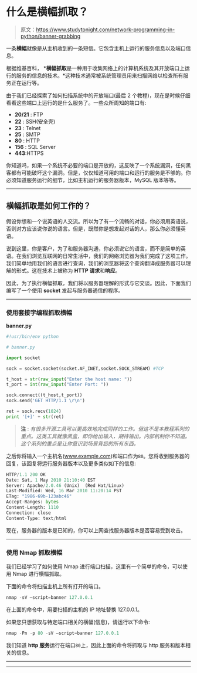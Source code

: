 # 什么是横幅抓取？

> 原文：<https://www.studytonight.com/network-programming-in-python/banner-grabbing>

一条**横幅**就像是从主机收到的一条短信。它包含主机上运行的服务信息以及端口信息。

根据维基百科， ***横幅抓取**是一种用于收集网络上的计算机系统及其开放端口上运行的服务的信息的技术。*这种技术通常被系统管理员用来扫描网络以检查所有服务正在运行等。

由于我们已经探索了如何扫描系统中的开放端口(最后 2 个教程)，现在是时候仔细看看这些端口上运行的是什么服务了。一些众所周知的端口有:

*   **20/21** : FTP
*   **22** : SSH(安全壳)
*   **23** : Telnet
*   **25** : SMTP
*   **80** : HTTP
*   **156** : SQL Server
*   **443**:HTTPS

你知道吗，如果一个系统不必要的端口是开放的，这反映了一个系统漏洞，任何黑客都有可能破坏这个漏洞。但是，仅仅知道可用的端口和运行的服务是不够的。你必须知道服务运行的细节，比如主机运行的服务器版本，MySQL 版本等等。

* * *

## 横幅抓取是如何工作的？

假设你想和一个说英语的人交流。所以为了有一个流畅的对话，你必须用英语说，否则对方应该说你说的语言。但是，既然你是想发起对话的人，那么你必须懂英语。

说到这里，你是客户，为了和服务器沟通，你必须说它的语言，而不是简单的英语。在我们浏览互联网的日常生活中，我们的网络浏览器为我们完成了这项工作。我们简单地用我们的语言进行查询，我们的浏览器将这个查询翻译成服务器可以理解的形式。这在技术上被称为 **HTTP 请求**和**响应**。

因此，为了执行横幅抓取，我们将以服务器理解的形式与它交谈。因此，下面我们编写了一个使用 **socket** 发起与服务器通信的程序。

* * *

### 使用套接字编程抓取横幅

**banner.py**

```py
#!usr/bin/env python

# banner.py

import socket

sock = socket.socket(socket.AF_INET,socket.SOCK_STREAM) #TCP

t_host = str(raw_input("Enter the host name: "))
t_port = int(raw_input("Enter Port: "))

sock.connect((t_host,t_port))
sock.send('GET HTTP/1.1 \r\n')

ret = sock.recv(1024)
print '[+]' + str(ret)
```

> **注** : *有很多开源工具可以更高效地完成同样的工作。但这不是本教程系列的重点。这类工具就像黑盒，即你给出输入，期待输出。内部机制你不知道。这个系列的重点是让你意识到场景背后的所有东西。*

之后你将输入一个主机名(www.example.com)和端口作为`80`。您将收到服务器的回复，该回复将运行服务器版本以及更多类似如下的信息:

```py
HTTP/1.1 200 OK
Date: Sat, 1 May 2010 21:10:40 EST
Server: Apache/2.0.46 (Unix)  (Red Hat/Linux)
Last-Modified: Wed, 16 Mar 2010 11:20:14 PST
ETag: "1986-69b-123abc46"
Accept-Ranges: bytes
Content-Length: 1110
Connection: close
Content-Type: text/html
```

现在，服务器的版本是已知的，你可以上网查找服务器版本是否容易受到攻击。

* * *

### 使用 Nmap 抓取横幅

我们已经学习了如何使用 Nmap 进行端口扫描，这里有一个简单的命令，可以使用 Nmap 进行横幅抓取。

下面的命令将扫描主机上所有打开的端口。

```py
nmap -sV –script=banner 127.0.0.1
```

在上面的命令中，用要扫描的主机的 IP 地址替换 127.0.0.1。

如果您只想获取与特定端口相关的横幅(信息)，请运行以下命令:

```py
nmap -Pn -p 80 -sV –script=banner 127.0.0.1
```

我们知道 **http 服务**运行在端口`80`上，因此上面的命令将抓取与 http 服务和版本相关的信息。

* * *

* * *